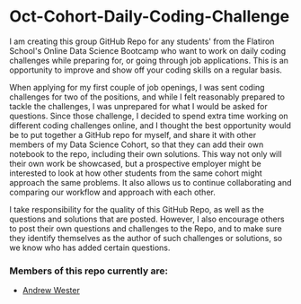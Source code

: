 # Oct-Cohort-Daily-Coding-Challenge
I am creating this group GitHub Repo for any students' from the Flatiron School's Online Data Science Bootcamp who want to work on daily coding challenges while preparing for, or going through job applications.  This is an opportunity to improve and show off your coding skills on a regular basis.

When applying for my first couple of job openings, I was sent coding challenges for two of the positions, and while I felt reasonably prepared to tackle the challenges, I was unprepared for what I would be asked for questions.  Since those challenge, I decided to spend extra time working on different coding challenges online, and I thought the best opportunity would be to put together a GitHub repo for myself, and share it with other members of my Data Science Cohort, so that they can add their own notebook to the repo, including their own solutions.  This way not only will their own work be showcased, but a prospective employer might be interested to look at how other students from the same cohort might approach the same problems.  It also allows us to continue collaborating and comparing our workflow and approach with each other.

I take responsibility for the quality of this GitHub Repo, as well as the questions and solutions that are posted.  However, I also encourage others to post their own questions and challenges to the Repo, and to make sure they identify themselves as the author of such challenges or solutions, so we know who has added certain questions.

### Members of this repo currently are:
- [Andrew Wester](https://github.com/steeznation16/)
